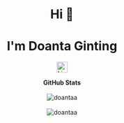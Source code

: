 <h1 align="center">Hi 👋</h1>

<h1 align="center">I'm Doanta Ginting</h1>



<p align="center"><a href="https://www.linkedin.com/in/doantaa" target="blank"> <img src="https://img.shields.io/badge/-LinkedIn-0077b5?style=for-the-badge&amp;logo=LinkedIn&amp;logoColor=white" alt="LinkedIn" height="25" align="center" /></a></p>
<div align="center"><strong>GitHub Stats</strong></div>

<div align="center">&nbsp;</div>

<div align="center"><img src="https://github-readme-stats.vercel.app/api?username=doantaa&amp;show_icons=true&amp;locale=en&amp;theme=react" alt="doantaa" /></div>

<div align="center">&nbsp;</div>

<div align="center"><img src="https://github-readme-streak-stats.herokuapp.com/?user=doantaa&amp;theme=react" alt="doantaa" /></div>

<div align="center">&nbsp;</div>
